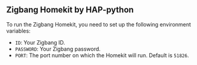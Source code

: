 ## Zigbang Homekit by HAP-python
To run the Zigbang Homekit, you need to set up the following environment variables:

- `ID`: Your Zigbang ID.
- `PASSWORD`: Your Zigbang password.
- `PORT`: The port number on which the Homekit will run. Default is `51826`.